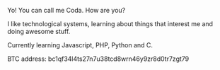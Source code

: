 Yo! You can call me Coda. How are you?

I like technological systems, learning about things that interest me and doing awesome stuff.

Currently learning Javascript, PHP, Python and C.

BTC address: bc1qf34l4ts27n7u38tcd8wrn46y9zr8d0tr7zgt79

